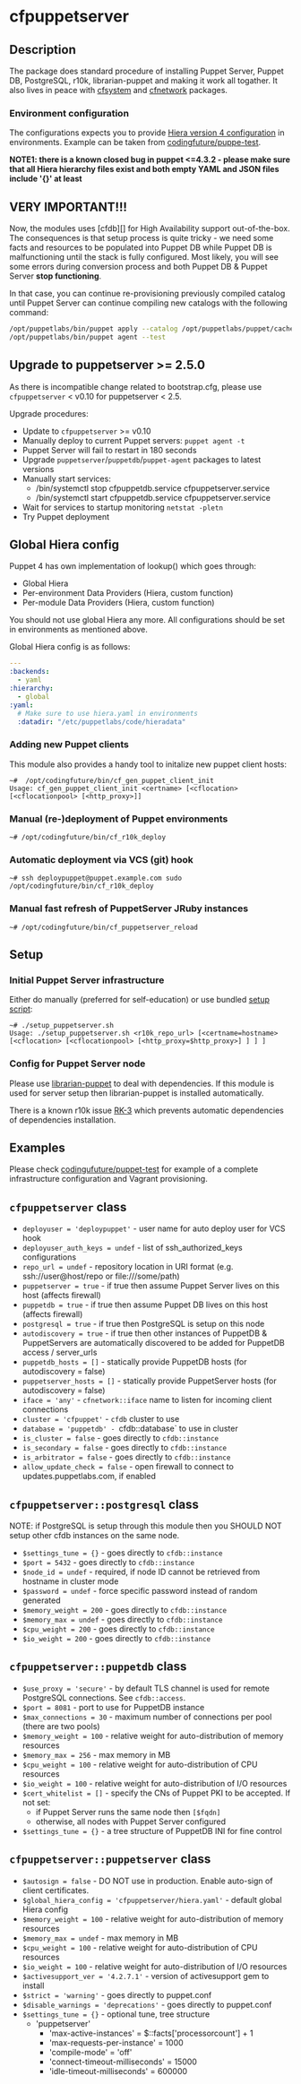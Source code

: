 # cfpuppetserver

## Description

The package does standard procedure of installing Puppet Server, Puppet DB, PostgreSQL,
r10k, librarian-puppet and making it work all togather. It also lives in peace with
[cfsystem][] and [cfnetwork][] packages.

### Environment configuration

The configurations expects you to provide [Hiera version 4 configuration](https://docs.puppetlabs.com/puppet/latest/reference/lookup_quick.html#hierayaml-version-4-in-a-nutshell)
in environments. Example can be taken from [codingfuture/puppe-test](https://github.com/codingfuture/puppet-test/blob/master/hiera.yaml).

**NOTE1: there is a known closed bug in puppet <=4.3.2 - please make sure that all Hiera hierarchy files exist and both empty YAML and JSON files include '{}' at least**

## VERY IMPORTANT!!!

Now, the modules uses [cfdb][] for High Availability support out-of-the-box. The consequences is
that setup process is quite tricky - we need some facts and resources to be populated into Puppet DB
while Puppet DB is malfunctioning until the stack is fully configured.
Most likely, you will see some errors during conversion process and both Puppet DB & Puppet Server
**stop functioning**.

In that case, you can continue re-provisioning previously compiled catalog until Puppet Server 
can continue compiling new catalogs with the following command:

```bash
/opt/puppetlabs/bin/puppet apply --catalog /opt/puppetlabs/puppet/cache/client_data/catalog/$(/bin/hostname --fqdn).json
/opt/puppetlabs/bin/puppet agent --test
```

## Upgrade to puppetserver >= 2.5.0

As there is incompatible change related to bootstrap.cfg, please use `cfpuppetserver` < v0.10 for puppetserver < 2.5.

Upgrade procedures:

* Update to `cfpuppetserver` >= v0.10
* Manually deploy to current Puppet servers: `puppet agent -t`
* Puppet Server will fail to restart in 180 seconds
* Upgrade `puppetserver`/`puppetdb`/`puppet-agent` packages to latest versions
* Manually start services:
    * /bin/systemctl stop cfpuppetdb.service cfpuppetserver.service
    * /bin/systemctl start cfpuppetdb.service cfpuppetserver.service
* Wait for services to startup monitoring `netstat -pletn`
* Try Puppet deployment


## Global Hiera config

Puppet 4 has own implementation of lookup() which goes through:

* Global Hiera
* Per-environment Data Providers (Hiera, custom function)
* Per-module Data Providers (Hiera, custom function)

You should not use global Hiera any more. All configurations should be set in environments as mentioned above.

Global Hiera config is as follows:

```yaml
---
:backends:
  - yaml
:hierarchy:
  - global
:yaml:
  # Make sure to use hiera.yaml in environments
  :datadir: "/etc/puppetlabs/code/hieradata"
```

### Adding new Puppet clients

This module also provides a handy tool to initalize new puppet client hosts:

```
~#  /opt/codingfuture/bin/cf_gen_puppet_client_init
Usage: cf_gen_puppet_client_init <certname> [<cflocation> [<cflocationpool> [<http_proxy>]]
```

### Manual (re-)deployment of Puppet environments

```
~# /opt/codingfuture/bin/cf_r10k_deploy
```

### Automatic deployment via VCS (git) hook
```
~# ssh deploypuppet@puppet.example.com sudo /opt/codingfuture/bin/cf_r10k_deploy
```

### Manual fast refresh of PuppetServer JRuby instances

```
~# /opt/codingfuture/bin/cf_puppetserver_reload
```


## Setup

### Initial Puppet Server infrastructure

Either do manually (preferred for self-education) or use bundled [setup script](https://github.com/codingfuture/puppet-cfpuppetserver/blob/master/setup_puppetserver.sh):
```
~# ./setup_puppetserver.sh
Usage: ./setup_puppetserver.sh <r10k_repo_url> [<certname=hostname> [<cflocation> [<cflocationpool> [<http_proxy=$http_proxy>] ] ] ]
```

### Config for Puppet Server node

Please use [librarian-puppet](https://rubygems.org/gems/librarian-puppet/) to deal with dependencies.
If this module is used for server setup then librarian-puppet is installed automatically.

There is a known r10k issue [RK-3](https://tickets.puppetlabs.com/browse/RK-3) which prevents
automatic dependencies of dependencies installation.

## Examples

Please check [codingufuture/puppet-test](https://github.com/codingfuture/puppet-test) for
example of a complete infrastructure configuration and Vagrant provisioning.


## `cfpuppetserver` class

* `deployuser = 'deploypuppet'` - user name for auto deploy user for VCS hook
* `deployuser_auth_keys = undef` - list of ssh_authorized_keys configurations
* `repo_url = undef` - repository location in URI format (e.g. ssh://user@host/repo or file:///some/path)
* `puppetserver = true` - if true then assume Puppet Server lives on this host (affects firewall)
* `puppetdb = true` - if true then assume Puppet DB lives on this host (affects firewall)
* `postgresql = true` - if true then PostgreSQL is setup on this node
* `autodiscovery = true` - if true then other instances of PuppetDB & PuppetServers are automatically
    discovered to be added for PuppetDB access / server_urls
* `puppetdb_hosts = []` - statically provide PuppetDB hosts (for autodiscovery = false)
* `puppetserver_hosts = []` - statically provide PuppetServer hosts (for autodiscovery = false)
* `iface = 'any'` - `cfnetwork::iface` name to listen for incoming client connections
* `cluster = 'cfpuppet'` - `cfdb` cluster to use
* `database = 'puppetdb' - `cfdb::database` to use in cluster
* `is_cluster = false` - goes directly to `cfdb::instance`
* `is_secondary = false` - goes directly to `cfdb::instance`
* `is_arbitrator = false` - goes directly to `cfdb::instance`
* `allow_update_check = false` - open firewall to connect to updates.puppetlabs.com, if enabled

## `cfpuppetserver::postgresql` class

NOTE: if PostgreSQL is setup through this module then you SHOULD NOT setup other cfdb instances
on the same node.

* `$settings_tune = {}`  - goes directly to `cfdb::instance`
* `$port = 5432` - goes directly to `cfdb::instance`
* `$node_id = undef` - required, if node ID cannot be retrieved from hostname in cluster mode
* `$password = undef` - force specific password instead of random generated
* `$memory_weight = 200` - goes directly to `cfdb::instance`
* `$memory_max = undef` - goes directly to `cfdb::instance`
* `$cpu_weight = 200` - goes directly to `cfdb::instance`
* `$io_weight = 200` - goes directly to `cfdb::instance`

## `cfpuppetserver::puppetdb` class

* `$use_proxy = 'secure'` - by default TLS channel is used for remote PostgreSQL connections. See `cfdb::access`.
* `$port = 8081` - port to use for PuppetDB instance
* `$max_connections = 30` - maximum number of connections per pool (there are two pools)
* `$memory_weight = 100` - relative weight for auto-distribution of memory resources
* `$memory_max = 256` - max memory in MB
* `$cpu_weight = 100` - relative weight for auto-distribution of CPU resources
* `$io_weight = 100` - relative weight for auto-distribution of I/O resources
* `$cert_whitelist = []` - specify the CNs of Puppet PKI to be accepted.
    If not set:
    * if Puppet Server runs the same node then `[$fqdn]`
    * otherwise, all nodes with Puppet Server configured
* `$settings_tune = {}` - a tree structure of PuppetDB INI for fine control

## `cfpuppetserver::puppetserver` class

* `$autosign = false` - DO NOT use in production. Enable auto-sign of client certificates.
* `$global_hiera_config = 'cfpuppetserver/hiera.yaml'` - default global Hiera config
* `$memory_weight = 100` - relative weight for auto-distribution of memory resources
* `$memory_max = undef` - max memory in MB
* `$cpu_weight = 100` - relative weight for auto-distribution of CPU resources
* `$io_weight = 100` - relative weight for auto-distribution of I/O resources
* `$activesupport_ver = '4.2.7.1'` - version of activesupport gem to install
* `$strict = 'warning'` - goes directly to puppet.conf
* `$disable_warnings = 'deprecations'` - goes directly to puppet.conf
* `$settings_tune = {}` - optional tune, tree structure
    * 'puppetserver'
        * 'max-active-instances' = $::facts['processorcount'] + 1
        * 'max-requests-per-instance' = 1000
        * 'compile-mode' = 'off'
        * 'connect-timeout-milliseconds' = 15000
        * 'idle-timeout-milliseconds' = 600000


[cfnetwork]: https://github.com/codingfuture/puppet-cfnetwork
[cfsystem]: https://github.com/codingfuture/puppet-cfsystem
